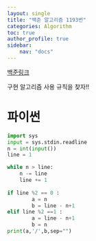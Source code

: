 ```yaml
---
layout: single
title: "백준 알고리즘 1193번"
categories: Algorithm
toc: true
author_profile: true
sidebar:
    nav: "docs"
---
```


[백준링크](https://www.acmicpc.net/problem/1193)

구현 알고리즘 사용
규칙을 찾자!!

# 파이썬
```python
import sys
input = sys.stdin.readline
n = int(input())
line = 1

while n > line:
    n -= line
    line += 1
   
if line %2 == 0 :
        a = n
        b = line - n+1
elif line %2 ==1 :
        a = line - n+1
        b = n
print(a,'/',b,sep="")



```